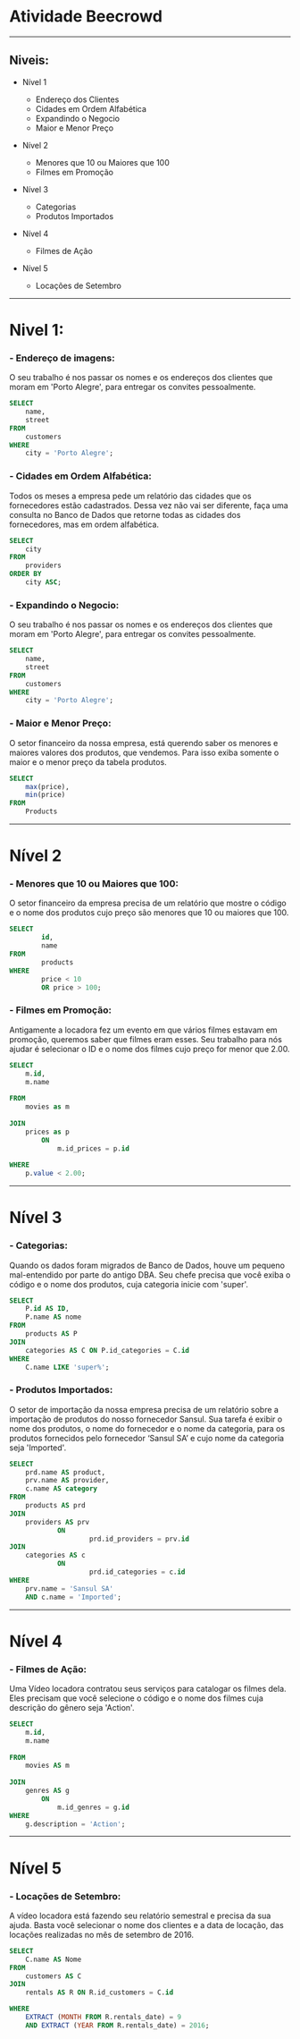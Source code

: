 # Atividade Beecrowd
---
## Niveis:
- Nível 1
  - Endereço dos Clientes
  - Cidades em Ordem Alfabética
  - Expandindo o Negocio
  - Maior e Menor Preço
 
- Nível 2
  - Menores que 10 ou Maiores que 100
  - Filmes em Promoção

- Nível 3
  - Categorias
  - Produtos Importados

- Nível 4
  - Filmes de Ação
 
- Nível 5
  - Locações de Setembro

 ---
# Nivel 1:
### - Endereço de imagens:<br>
O seu trabalho é nos passar os nomes e os endereços dos clientes que moram em 'Porto Alegre', para entregar os convites pessoalmente.
```sql
SELECT
    name,
    street
FROM
    customers
WHERE
    city = 'Porto Alegre';
```


### - Cidades em Ordem Alfabética:<br>
Todos os meses a empresa pede um relatório das cidades que os fornecedores estão cadastrados. Dessa vez não vai ser diferente, faça uma consulta no Banco de Dados que retorne todas as cidades dos fornecedores, mas em ordem alfabética.
```sql
SELECT
    city
FROM
    providers
ORDER BY
    city ASC;
```


### - Expandindo o Negocio:<br>
O seu trabalho é nos passar os nomes e os endereços dos clientes que moram em 'Porto Alegre', para entregar os convites pessoalmente.
```sql
SELECT
    name,
    street
FROM
    customers
WHERE
    city = 'Porto Alegre';
```


### - 	Maior e Menor Preço:<br>
O setor financeiro da nossa empresa, está querendo saber os menores e maiores valores dos produtos, que vendemos.
Para isso exiba somente o maior e o menor preço da tabela produtos.
```sql
SELECT
    max(price),
    min(price)
FROM
    Products
```

---
# Nível 2


### - Menores que 10 ou Maiores que 100:<br>
O setor financeiro da empresa precisa de um relatório que mostre o código e o nome dos produtos cujo preço são menores que 10 ou maiores que 100.
```sql
SELECT
		id, 
		name
FROM
		products
WHERE
		price < 10
		OR price > 100;
```


### - Filmes em Promoção:<br>
Antigamente a locadora fez um evento em que vários filmes estavam em promoção, queremos saber que filmes eram esses. Seu trabalho para nós ajudar é selecionar o ID e o nome dos filmes cujo preço for menor que 2.00.
```sql
SELECT
    m.id,
    m.name
    
FROM
    movies as m
    
JOIN
    prices as p 
        ON 
            m.id_prices = p.id
            
WHERE
    p.value < 2.00;
```

---
# Nível 3


### - Categorias:<br>
Quando os dados foram migrados de Banco de Dados, houve um pequeno mal-entendido por parte do antigo DBA. Seu chefe precisa que você exiba o código e o nome dos produtos, cuja categoria inicie com 'super'.
```sql
SELECT 
    P.id AS ID, 
    P.name AS nome 
FROM 
    products AS P 
JOIN
    categories AS C ON P.id_categories = C.id
WHERE 
    C.name LIKE 'super%';
```


### - Produtos Importados:<br>
O setor de importação da nossa empresa precisa de um relatório sobre a importação de produtos do nosso fornecedor Sansul. Sua tarefa é exibir o nome dos produtos, o nome do fornecedor e o nome da categoria, para os produtos fornecidos pelo fornecedor ‘Sansul SA’ e cujo nome da categoria seja 'Imported'.
```sql
SELECT
    prd.name AS product,
    prv.name AS provider,
    c.name AS category
FROM
    products AS prd
JOIN
    providers AS prv 
		    ON 
				    prd.id_providers = prv.id
JOIN
    categories AS c 
		    ON 
				    prd.id_categories = c.id
WHERE
    prv.name = 'Sansul SA'
    AND c.name = 'Imported';
```
---
# Nível 4


### - Filmes de Ação:<br>
Uma Vídeo locadora contratou seus serviços para catalogar os filmes dela. Eles precisam que você selecione o código e o nome dos filmes cuja descrição do gênero seja 'Action'.
```sql
SELECT
    m.id,
    m.name
    
FROM
    movies AS m
    
JOIN
    genres AS g 
        ON 
            m.id_genres = g.id
WHERE
    g.description = 'Action';
```
---

# Nível 5 


### - Locações de Setembro:<br>
A vídeo locadora está fazendo seu relatório semestral e precisa da sua ajuda. Basta você selecionar o nome dos clientes e a data de locação, das locações realizadas no mês de setembro de 2016.
```sql
SELECT
    C.name AS Nome
FROM
    customers AS C
JOIN
    rentals AS R ON R.id_customers = C.id

WHERE 
    EXTRACT (MONTH FROM R.rentals_date) = 9
    AND EXTRACT (YEAR FROM R.rentals_date) = 2016;
```
